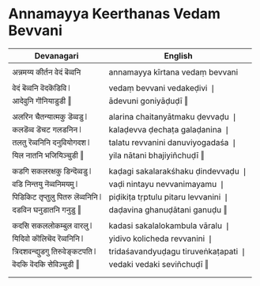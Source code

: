# Annamayya Keerthanas Vedam Bevvani

| Devanagari | English |
| ------ | ------ |
|  |  |
| अन्नमय्य कीर्तन वेदं बॆव्वनि   | annamayya kīrtana vedaṃ bevvani   |
|  |  |
| वेदं बॆव्वनि वॆदकॆडिवि ❘   | vedaṃ bevvani vedakeḍivi ❘   |
| आदेवुनि गॊनियाडुडी ‖   | ādevuni goniyāḍuḍī ‖   |
|  |  |
| अलरिन चैतन्यात्मकु डॆव्वडु ❘   | alarina chaitanyātmaku ḍevvaḍu ❘   |
| कलडॆव्व डॆचट गलडनिन ❘   | kalaḍevva ḍechaṭa galaḍanina ❘   |
| तलतु रॆव्वनिनि दनुवियोगदश ❘   | talatu revvanini danuviyogadaśa ❘   |
| यिल नातनि भजियिञ्चुडी ‖   | yila nātani bhajiyiñchuḍī ‖   |
|  |  |
| कडगि सकलरक्षकु डिन्दॆव्वडु ❘   | kaḍagi sakalarakśhaku ḍindevvaḍu ❘   |
| वडि निन्तयु नॆव्वनिमयमु ❘   | vaḍi nintayu nevvanimayamu ❘   |
| पिडिकिट तृप्तुलु पितरु लॆव्वनिनि ❘   | piḍikiṭa tṛptulu pitaru levvanini ❘   |
| दडविन घनुडातनि गनुडु ‖   | daḍavina ghanuḍātani ganuḍu ‖   |
|  |  |
| कदसि सकललोकम्बुल वारलु ❘   | kadasi sakalalokambula vāralu ❘   |
| यिदिवो कॊलिचॆद रॆव्वनिनि ❘   | yidivo kolicheda revvanini ❘   |
| त्रिदशवन्द्युडगु तिरुवेङ्कटपति ❘   | tridaśavandyuḍagu tiruveṅkaṭapati ❘   |
| वॆदकि वॆदकि सेविञ्चुडी ‖   | vedaki vedaki seviñchuḍī ‖   |
|  |  |
|  |  |

